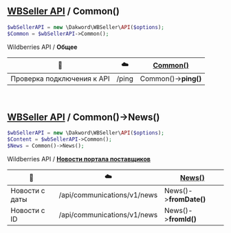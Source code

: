 ## [WBSeller API](/docs/API.md) / Common()

```php
$wbSellerAPI = new \Dakword\WBSeller\API($options);
$Common = $wbSellerAPI->Common();
```

Wildberries API / **Общее**

| :speech_balloon: | :cloud: | [Common()](/src/API/Endpoint/Common.php) |
| ---------------- | ------- | ---------------------------------------- |
| Проверка подключения к API   | /ping | Common()->**ping()** |
<br>

## [WBSeller API](/docs/API.md) / Common()->News()

```php
$wbSellerAPI = new \Dakword\WBSeller\API($options);
$Content = $wbSellerAPI->Common();
$News = Common()->News();
```
Wildberries API / [**Новости портала поставщиков**](https://openapi.wb.ru/general/sellers_portal_news/ru/)

| :speech_balloon: | :cloud: | [News()](/src/API/Endpoint/Subpoint/News.php) |
| ---------------- | ------- | --------------------------------------------- |
| Новости с даты | /api/communications/v1/news | News()->**fromDate()** |
| Новости с ID   | /api/communications/v1/news | News()->**fromId()**   |
